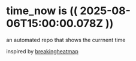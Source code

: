 # time_now is (( 2025-08-06T15:00:00.078Z ))

an automated repo that shows the currnent time

inspired by [breakingheatmap](https://github.com/breakingheatmap/breakingheatmap)